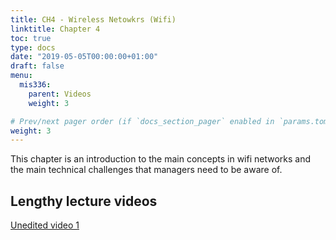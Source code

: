 ```yaml
---
title: CH4 - Wireless Netowkrs (Wifi)
linktitle: Chapter 4
toc: true
type: docs
date: "2019-05-05T00:00:00+01:00"
draft: false
menu:
  mis336:
    parent: Videos
    weight: 3

# Prev/next pager order (if `docs_section_pager` enabled in `params.toml`)
weight: 3
---
```


This chapter is an introduction to the main concepts in wifi networks and the main technical challenges that managers need to be aware of.

## Lengthy lecture videos

[Unedited video 1](https://web.microsoftstream.com/video/f3fec657-05a6-404a-ba7a-7ce615729eca)
